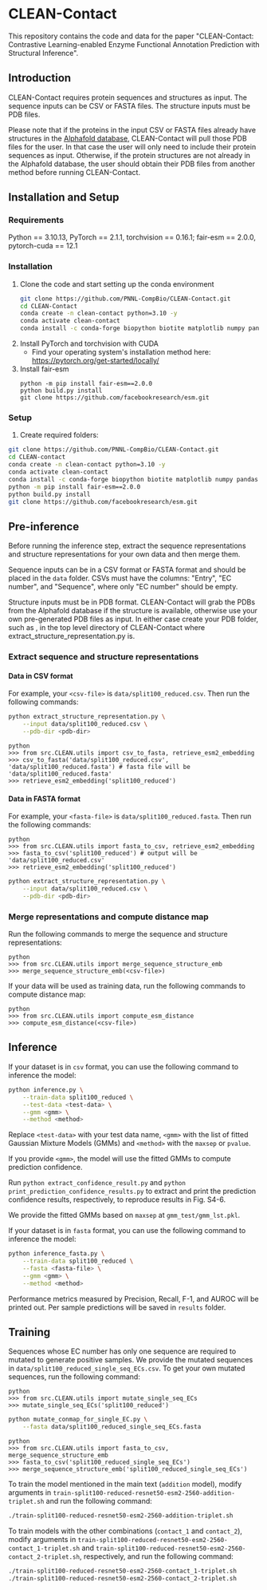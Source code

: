 # CLEAN-Contact

This repository contains the code and data for the paper "CLEAN-Contact: Contrastive Learning-enabled Enzyme Functional Annotation Prediction with Structural Inference".

## Introduction
CLEAN-Contact requires protein sequences and structures as input. The sequence inputs can be CSV or FASTA files. The 
structure inputs must be PDB files. 

Please note that if the proteins in the input CSV or FASTA files already have structures in the [Alphafold database](https://alphafold.ebi.ac.uk/), 
CLEAN-Contact will pull those PDB files for the user. In that case the user will only need 
to include their protein sequences as input. Otherwise, if the protein structures are not already in the Alphafold 
database, the user should obtain their PDB files from another method before running CLEAN-Contact.

## Installation and Setup
### Requirements
Python == 3.10.13, PyTorch == 2.1.1, torchvision == 0.16.1;
fair-esm == 2.0.0, pytorch-cuda == 12.1

### Installation
1. Clone the code and start setting up the conda environment
    ```bash
    git clone https://github.com/PNNL-CompBio/CLEAN-Contact.git
    cd CLEAN-Contact
    conda create -n clean-contact python=3.10 -y
    conda activate clean-contact
    conda install -c conda-forge biopython biotite matplotlib numpy pandas pyyaml scikit-learn scipy tensorboardx tqdm
    ```
2. Install PyTorch and torchvision with CUDA
   * Find your operating system's installation method here: https://pytorch.org/get-started/locally/
3. Install fair-esm
    ```
    python -m pip install fair-esm==2.0.0
    python build.py install
    git clone https://github.com/facebookresearch/esm.git
    ```
### Setup
1. Create required folders:

```bash
git clone https://github.com/PNNL-CompBio/CLEAN-Contact.git
cd CLEAN-contact
conda create -n clean-contact python=3.10 -y
conda activate clean-contact
conda install -c conda-forge biopython biotite matplotlib numpy pandas pyyaml scikit-learn scipy tensorboardx tqdm
python -m pip install fair-esm==2.0.0
python build.py install
git clone https://github.com/facebookresearch/esm.git
```


## Pre-inference

Before running the inference step, extract the sequence representations and structure representations for your own data 
and then merge them. 

Sequence inputs can be in a CSV format or FASTA format and should be placed in the `data` folder. CSVs must have the 
columns: "Entry", "EC number", and "Sequence", where only "EC number" should be empty. 

Structure inputs must be in PDB format. CLEAN-Contact will grab the PDBs from the Alphafold database if the structure 
is available, otherwise use your own pre-generated PDB files as input. In either case create your PDB folder, such 
as <pdb-dir>, in the top level directory of CLEAN-Contact where extract_structure_representation.py is.

### Extract sequence and structure representations
#### Data in CSV format

For example, your `<csv-file>` is `data/split100_reduced.csv`. Then run the following commands: 

```bash
python extract_structure_representation.py \
    --input data/split100_reduced.csv \
    --pdb-dir <pdb-dir> 
```

```
python
>>> from src.CLEAN.utils import csv_to_fasta, retrieve_esm2_embedding
>>> csv_to_fasta('data/split100_reduced.csv', 'data/split100_reduced.fasta') # fasta file will be 'data/split100_reduced.fasta'
>>> retrieve_esm2_embedding('split100_reduced')
```

#### Data in FASTA format

For example, your `<fasta-file>` is `data/split100_reduced.fasta`. Then run the following commands:

```
python
>>> from src.CLEAN.utils import fasta_to_csv, retrieve_esm2_embedding
>>> fasta_to_csv('split100_reduced') # output will be 'data/split100_reduced.csv'
>>> retrieve_esm2_embedding('split100_reduced')
```

```bash
python extract_structure_representation.py \
    --input data/split100_reduced.csv \
    --pdb-dir <pdb-dir> 
```

### Merge representations and compute distance map

Run the following commands to merge the sequence and structure representations:

```
python
>>> from src.CLEAN.utils import merge_sequence_structure_emb
>>> merge_sequence_structure_emb(<csv-file>)
```

If your data will be used as training data, run the following commands to compute distance map:

```
python
>>> from src.CLEAN.utils import compute_esm_distance
>>> compute_esm_distance(<csv-file>)
```

## Inference

If your dataset is in `csv` format, you can use the following command to inference the model:

```bash
python inference.py \
    --train-data split100_reduced \
    --test-data <test-data> \
    --gmm <gmm> \
    --method <method>
```

Replace `<test-data>` with your test data name, `<gmm>` with the list of fitted Gaussian Mixture Models (GMMs) and `<method>` with the `maxsep` or `pvalue`.

If you provide `<gmm>`, the model will use the fitted GMMs to compute prediction confidence. 

Run `python extract_confidence_result.py` and `python print_prediction_confidence_results.py` to extract and print the prediction confidence results, respectively, to reproduce results in Fig. S4-6.

We provide the fitted GMMs based on `maxsep` at `gmm_test/gmm_lst.pkl`. 

If your dataset is in `fasta` format, you can use the following command to inference the model:

```bash
python inference_fasta.py \
    --train-data split100_reduced \
    --fasta <fasta-file> \
    --gmm <gmm> \
    --method <method>
```

Performance metrics measured by Precision, Recall, F-1, and AUROC will be printed out. Per sample predictions will be saved in `results` folder.

## Training

Sequences whose EC number has only one sequence are required to mutated to generate positive samples. We provide the mutated sequences in `data/split100_reduced_single_seq_ECs.csv`. To get your own mutated sequences, run the following command:

```
python
>>> from src.CLEAN.utils import mutate_single_seq_ECs
>>> mutate_single_seq_ECs('split100_reduced')
```

```bash
python mutate_conmap_for_single_EC.py \
    --fasta data/split100_reduced_single_seq_ECs.fasta 
```

```
python
>>> from src.CLEAN.utils import fasta_to_csv, merge_sequence_structure_emb
>>> fasta_to_csv('split100_reduced_single_seq_ECs')
>>> merge_sequence_structure_emb('split100_reduced_single_seq_ECs')
```

To train the model mentioned in the main text (`addition` model), modify arguments in `train-split100-reduced-resnet50-esm2-2560-addition-triplet.sh` and run the following command:

```bash
./train-split100-reduced-resnet50-esm2-2560-addition-triplet.sh
```

To train models with the other combinations (`contact_1` and `contact_2`), modify arguments in `train-split100-reduced-resnet50-esm2-2560-contact_1-triplet.sh` and `train-split100-reduced-resnet50-esm2-2560-contact_2-triplet.sh`, respectively, and run the following command:

```bash
./train-split100-reduced-resnet50-esm2-2560-contact_1-triplet.sh
./train-split100-reduced-resnet50-esm2-2560-contact_2-triplet.sh
```

